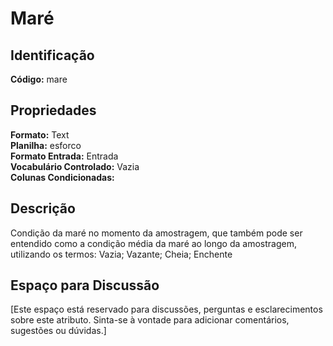 # Maré

## Identificação
**Código:** mare

## Propriedades
**Formato:** Text  
**Planilha:** esforco  
**Formato Entrada:** Entrada  
**Vocabulário Controlado:** Vazia  
**Colunas Condicionadas:**   

## Descrição
Condição da maré no momento da amostragem, que também pode ser entendido como a condição média da maré ao longo da amostragem, utilizando os termos: Vazia; Vazante; Cheia; Enchente

## Espaço para Discussão
[Este espaço está reservado para discussões, perguntas e esclarecimentos sobre este atributo. Sinta-se à vontade para adicionar comentários, sugestões ou dúvidas.]
